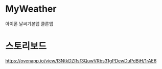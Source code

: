 # MyWeather
아이폰 날씨기본앱 클론앱

# 스토리보드
<A href = "URL" > https://ovenapp.io/view/I3NtkDZRsf3QuwVRbs31gPDewDuPdBjH/1rAE6 </A>

